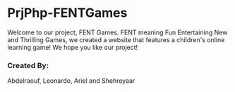 # PrjPhp-FENTGames
Welcome to our project, FENT Games. FENT meaning Fun Entertaining New and Thrilling Games, we created a website that features a children's online learning game!
We hope you like our project!

### Created By:
Abdelraouf, Leonardo, Ariel and Shehreyaar 
